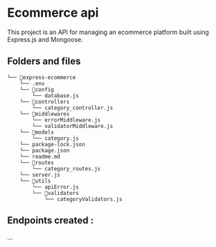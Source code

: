 #  Ecommerce api

This project is an API for managing an ecommerce platform built using Express.js and Mongoose.

##  Folders and files
```
└── 📁express-ecommerce
    └── .env
    └── 📁config
        └── database.js
    └── 📁controllers
        └── category_controller.js
    └── 📁middlewares
        └── errorMiddleware.js
        └── validatorMiddleware.js
    └── 📁models
        └── category.js
    └── package-lock.json
    └── package.json
    └── readme.md
    └── 📁routes
        └── category_routes.js
    └── server.js
    └── 📁utils
        └── apiError.js
        └── 📁validators
            └── categoryValidators.js
```
##  Endpoints created :
...
